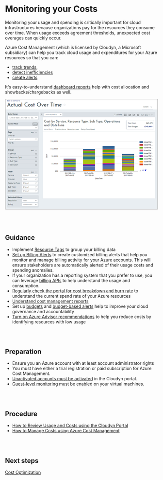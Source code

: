 # Monitoring your Costs 

Monitoring your usage and spending is critically important for cloud infrastructures because organizations pay for the resources they consume over time. When usage exceeds agreement thresholds, unexpected cost overages can quickly occur. 

Azure Cost Management (which is licensed by Cloudyn, a Microsoft subsidiary)  can help you track cloud usage and expenditures for your Azure resources so that you can:
  
  - [track trends](https://docs.microsoft.com/en-us/azure/cost-management/tutorial-review-usage#track-usage-and-cost-trends),
  - [detect inefficiencies](https://docs.microsoft.com/en-us/azure/cost-management/tutorial-review-usage#track-usage-and-cost-trends)
  - [create alerts](https://docs.microsoft.com/en-us/azure/cost-management/tutorial-review-usage#create-alerts-for-unusual-spending) 
 
It's easy-to-understand [dashboard reports](https://docs.microsoft.com/en-us/azure/cost-management/dashboards) help with cost allocation and showbacks/chargebacks as well. 

![costmanagement](https://github.com/alvarovitta/Cost-Management/blob/master/Images/cost-over-time-rpt.png)

<br />
<br />

## Guidance

  - Implement [Resource Tags](https://docs.microsoft.com/en-us/azure/billing/billing-getting-started#tags) to group your billing data
  - [Set up Billing Alerts](https://docs.microsoft.com/en-us/azure/billing/billing-set-up-alerts) to create customized billing alerts that help you monitor and manage billing activity for your Azure accounts. This will ensure stakeholders are automatically alerted of their usage costs and spending anomalies.
  - If your organization has a reporting system that you prefer to use, you can leverage [billing APIs](https://docs.microsoft.com/en-us/azure/billing/billing-usage-rate-card-overview) to help understand the usage and consumption.
  - [Regularly check the portal for cost breakdown and burn rate](https://docs.microsoft.com/en-us/azure/billing/billing-getting-started#costs) to understand the current spend rate of your Azure resources
  - [Understand cost management reports](https://docs.microsoft.com/en-us/azure/cost-management/understanding-cost-reports)
  - Set up [budgets](https://docs.microsoft.com/en-us/azure/cost-management/manage-budgets#create-budgets) and [budget-based alerts](https://docs.microsoft.com/en-us/azure/cost-management/manage-budgets#create-budget-alerts-for-a-filter) help to improve your cloud governance and accountability
  - [Turn on Azure Advisor recommendations](https://docs.microsoft.com/en-us/azure/billing/billing-getting-started#turn-on-and-check-out-azure-advisor-recommendations) to help you reduce costs by identifying resources with low usage

<br />
<br />

## Preparation

 - Ensure you an Azure account with at least account administrator rights
 - You must have either a trial registration or paid subscription for Azure Cost Management.
 - [Unactivated accounts must be activated](https://docs.microsoft.com/en-us/azure/cost-management/activate-subs-accounts) in the Cloudyn portal.
 - [Guest-level monitoring](https://docs.microsoft.com/en-us/azure/cost-management/azure-vm-extended-metrics) must be enabled on your virtual machines.

<br />
<br />

## Procedure

- [How to Review Usage and Costs using the Cloudyn Portal](https://docs.microsoft.com/en-us/azure/cost-management/tutorial-review-usage#open-the-cloudyn-portal)
- [How to Manage Costs using Azure Cost Management](https://docs.microsoft.com/en-us/azure/cost-management/tutorial-manage-costs)

<br />
<br />

## Next steps
[Cost Optimization](New-3.7-Cost-Optimization.md)
